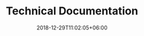 ---
title: "Technical Documentation"
date: 2018-12-29T11:02:05+06:00
icon: "ti-package"
description: "Lorem ipsum dolor sit amet ipsum dolor sit amet ipsum dolor sit amet"
type: "docs"
---